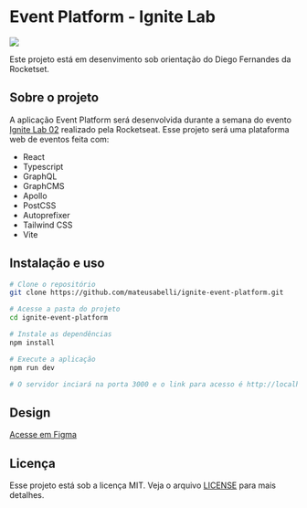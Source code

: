 # Event Platform - Ignite Lab

![](https://i.imgur.com/jeCR224.jpg)

Este projeto está em desenvimento sob orientação do Diego Fernandes da Rocketset.

## Sobre o projeto

A aplicação Event Platform será desenvolvida durante a semana do evento [Ignite Lab 02](https://lp.rocketseat.com.br/inscricao/ignite-lab) realizado pela Rocketseat. Esse projeto será uma plataforma web de eventos feita com:

- React
- Typescript
- GraphQL
- GraphCMS
- Apollo
- PostCSS
- Autoprefixer
- Tailwind CSS
- Vite

## Instalação e uso

```bash
# Clone o repositório
git clone https://github.com/mateusabelli/ignite-event-platform.git

# Acesse a pasta do projeto
cd ignite-event-platform

# Instale as dependências
npm install

# Execute a aplicação
npm run dev

# O servidor inciará na porta 3000 e o link para acesso é http://localhost:3000
```

## Design

[Acesse em Figma](https://www.figma.com/community/file/1120711251998877938)

## Licença

Esse projeto está sob a licença MIT. Veja o arquivo [LICENSE](./LICENSE.md) para mais detalhes.
